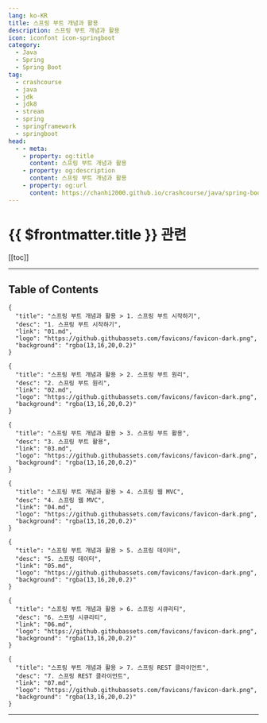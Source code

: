 ```yaml
---
lang: ko-KR
title: 스프링 부트 개념과 활용
description: 스프링 부트 개념과 활용
icon: iconfont icon-springboot
category:
  - Java
  - Spring  
  - Spring Boot
tag: 
  - crashcourse
  - java
  - jdk
  - jdk8
  - stream
  - spring
  - springframework
  - springboot
head:
  - - meta:
    - property: og:title
      content: 스프링 부트 개념과 활용
    - property: og:description
      content: 스프링 부트 개념과 활용
    - property: og:url
      content: https://chanhi2000.github.io/crashcourse/java/spring-boot-whiteship.html
---
```


# {{ $frontmatter.title }} 관련

[[toc]]

---


## Table of Contents

```component VPCard
{
  "title": "스프링 부트 개념과 활용 > 1. 스프링 부트 시작하기",
  "desc": "1. 스프링 부트 시작하기",
  "link": "01.md",
  "logo": "https://github.githubassets.com/favicons/favicon-dark.png",
  "background": "rgba(13,16,20,0.2)"
}
```

```component VPCard
{
  "title": "스프링 부트 개념과 활용 > 2. 스프링 부트 원리",
  "desc": "2. 스프링 부트 원리",
  "link": "02.md",
  "logo": "https://github.githubassets.com/favicons/favicon-dark.png",
  "background": "rgba(13,16,20,0.2)"
}
```

```component VPCard
{
  "title": "스프링 부트 개념과 활용 > 3. 스프링 부트 활용",
  "desc": "3. 스프링 부트 활용",
  "link": "03.md",
  "logo": "https://github.githubassets.com/favicons/favicon-dark.png",
  "background": "rgba(13,16,20,0.2)"
}
```

```component VPCard
{
  "title": "스프링 부트 개념과 활용 > 4. 스프링 웹 MVC",
  "desc": "4. 스프링 웹 MVC",
  "link": "04.md",
  "logo": "https://github.githubassets.com/favicons/favicon-dark.png",
  "background": "rgba(13,16,20,0.2)"
}
```

```component VPCard
{
  "title": "스프링 부트 개념과 활용 > 5. 스프링 데이터",
  "desc": "5. 스프링 데이터",
  "link": "05.md",
  "logo": "https://github.githubassets.com/favicons/favicon-dark.png",
  "background": "rgba(13,16,20,0.2)"
}
```

```component VPCard
{
  "title": "스프링 부트 개념과 활용 > 6. 스프링 시큐리티",
  "desc": "6. 스프링 시큐리티",
  "link": "06.md",
  "logo": "https://github.githubassets.com/favicons/favicon-dark.png",
  "background": "rgba(13,16,20,0.2)"
}
```

```component VPCard
{
  "title": "스프링 부트 개념과 활용 > 7. 스프링 REST 클라이언트",
  "desc": "7. 스프링 REST 클라이언트",
  "link": "07.md",
  "logo": "https://github.githubassets.com/favicons/favicon-dark.png",
  "background": "rgba(13,16,20,0.2)"
}
```

---

<TagLinks />